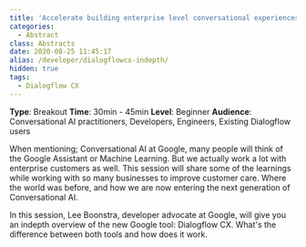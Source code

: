 ```yaml
---
title: 'Accelerate building enterprise level conversational experiences. Building chat and voice bots next gen with Dialogflow CX'
categories:
  - Abstract
class: Abstracts
date: 2020-08-25 11:45:17
alias: /developer/dialogflowcx-indepth/
hidden: true
tags:
  - Dialogflow CX
---
```


**Type**: Breakout
**Time**: 30min - 45min
**Level**: Beginner
**Audience**: Conversational AI practitioners, Developers, Engineers, Existing Dialogflow users

<!--more-->

When mentioning; Conversational AI at Google, many people will think of the Google Assistant or Machine Learning. But we actually work a lot with enterprise customers as well. This session will share some of the learnings while working with so many businesses to improve customer care. Where the world was before, and how we are now entering the next generation of Conversational AI.

In this session, Lee Boonstra, developer advocate at Google, will give you an indepth overview of the new Google tool: Dialogflow CX. What's the difference between both tools and how does it work.



